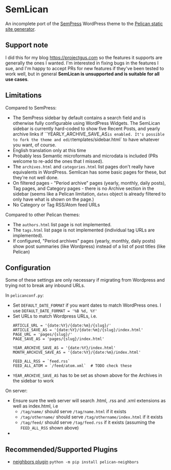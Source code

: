 # SemLican

An incomplete port of the [SemPress](https://github.com/pfefferle/SemPress) WordPress theme to the [Pelican static site generator](pelican.com).

## Support note

I did this for my blog https://projectgus.com so the features it supports are generally the ones I wanted. I'm interested in fixing bugs in the features I sue, and I'm happy to accept PRs for new features if they've been tested to work well, but in general **SemLican is unsupported and is suitable for all use cases**.

## Limitations

Compared to SemPress:

* The SemPress sidebar by default contains a search field and is otherwise fully configurable using WordPress Widgets. The SemLican sidebar is currently hard-coded to show five Recent Posts, and yearly archive links if ``YEARLY_ARCHIVE_SAVE_AS` is enabled. It's possible to fork the theme and edit `templates/sidebar.html` to have whatever you want, of course.
* English translation only at this time
* Probably less Semantic microformats and microdata is included (PRs welcome to re-add the ones that I missed).
* The `archives.html` and `categories.html` list pages don't really have equivalents in WordPress. Semlican has some basic pages for these, but they're not well done.
* On filtered pages - "Period archive" pages (yearly, monthly, daily posts), Tag pages, and Category pages - there is no Archive section in the sidebar (seems like a Pelican limitation, `dates` object is already filtered to only have what is shown on the page.)
* No Category or Tag RSS/Atom feed URLs


Compared to other Pelican themes:

* The `authors.html` list page is not implemented.
* The `tags.html` list page is not implemented (individual tag URLs are implemented).
* If configured, "Period archives" pages (yearly, monthly, daily posts) show post summaries (like Wordpress) instead of a list of post titles (like Pelican)


## Configuration

Some of these settings are only necessary if migrating from Wordpress and trying not to break any inbound URLs.

In `pelicanconf.py`:

* Set `DEFAULT_DATE_FORMAT` if you want dates to match WordPress ones. I use `DEFAULT_DATE_FORMAT = '%B %d, %Y'`
* Set URLs to match Wordpress URLs, i.e.
  ```
  ARTICLE_URL = '{date:%Y}/{date:%m}/{slug}/'
  ARTICLE_SAVE_AS = '{date:%Y}/{date:%m}/{slug}/index.html'
  PAGE_URL = 'pages/{slug}/'
  PAGE_SAVE_AS = 'pages/{slug}/index.html'

  YEAR_ARCHIVE_SAVE_AS = '{date:%Y}/index.html'
  MONTH_ARCHIVE_SAVE_AS = '{date:%Y}/{date:%m}/index.html'

  FEED_ALL_RSS = `feed.rss`
  FEED_ALL_ATOM = `/feed/atom.xml`  # TODO check these
  ```
* `YEAR_ARCHIVE_SAVE_AS` has to be set as shown above for the Archives in the sidebar to work

On server:

* Ensure sure the web server will search .html, .rss and .xml extensions as well as index.html, i.e
  - `/tag/name/` should serve `/tag/name.html` if it exists
  - `/tag/othername/` should serve `/tag/othername/index.html` if it exists
  - `/tag/feed/` should serve `/tag/feed.rss` if it exists (assuming the `FEED_ALL_RSS` shown above)
* 

## Recommended/Supported Plugins

* [neighbors plugin](https://github.com/pelican-plugins/neighbors) `python -m pip install pelican-neighbors`

